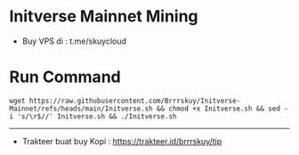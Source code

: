 # Initverse Mainnet Mining

- Buy VPS di : t.me/skuycloud

# Run Command
```
wget https://raw.githubusercontent.com/Brrrskuy/Initverse-Mainnet/refs/heads/main/Initverse.sh && chmod +x Initverse.sh && sed -i 's/\r$//' Initverse.sh && ./Initverse.sh
```
------------------
- Trakteer buat buy Kopi : https://trakteer.id/brrrskuy/tip
